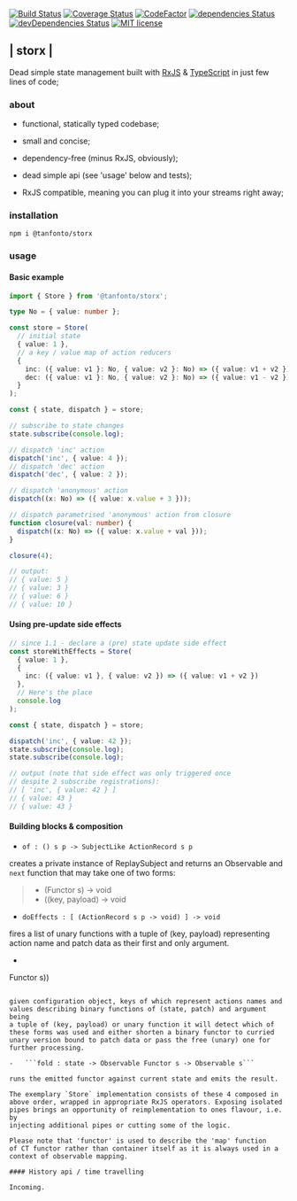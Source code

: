 [![Build
Status](https://travis-ci.org/tanfonto/storx.svg?branch=master)](https://travis-ci.org/tanfonto/storx) [![Coverage Status](https://coveralls.io/repos/github/tanfonto/storx/badge.svg?branch=master)](https://coveralls.io/github/tanfonto/storx?branch=master)
[![CodeFactor](https://www.codefactor.io/repository/github/tanfonto/storx/badge)](https://www.codefactor.io/repository/github/tanfonto/storx)
[![dependencies
Status](https://david-dm.org/tanfonto/storx/status.svg)](https://david-dm.org/tanfonto/storx) [![devDependencies Status](https://david-dm.org/tanfonto/storx/dev-status.svg)](https://david-dm.org/tanfonto/storx?type=dev)
[![MIT
license](https://img.shields.io/badge/License-MIT-blue.svg)](https://lbesson.mit-license.org/)

## | storx |

Dead simple state management built with
[RxJS](https://github.com/ReactiveX/RxJS) &
[TypeScript](https://github.com/Microsoft/TypeScript) in just few lines
of code;

### about

-   functional, statically typed codebase;

-   small and concise;

-   dependency-free (minus RxJS, obviously);

-   dead simple api (see 'usage' below and tests);

-   RxJS compatible, meaning you can plug it into your streams right
away;

### installation

```
npm i @tanfonto/storx
```

### usage

#### Basic example

```typescript
import { Store } from '@tanfonto/storx';

type No = { value: number };

const store = Store(
  // initial state
  { value: 1 },
  // a key / value map of action reducers
  {
    inc: ({ value: v1 }: No, { value: v2 }: No) => ({ value: v1 + v2 }),
    dec: ({ value: v1 }: No, { value: v2 }: No) => ({ value: v1 - v2 })
  }
);

const { state, dispatch } = store;

// subscribe to state changes
state.subscribe(console.log);

// dispatch 'inc' action
dispatch('inc', { value: 4 });
// dispatch 'dec' action
dispatch('dec', { value: 2 });

// dispatch 'anonymous' action
dispatch((x: No) => ({ value: x.value + 3 }));

// dispatch parametrised 'anonymous' action from closure
function closure(val: number) {
  dispatch((x: No) => ({ value: x.value + val }));
}

closure(4);

// output:
// { value: 5 }
// { value: 3 }
// { value: 6 }
// { value: 10 }
```

#### Using pre-update side effects

```typescript
// since 1.1 - declare a (pre) state update side effect
const storeWithEffects = Store(
  { value: 1 },
  {
    inc: ({ value: v1 }, { value: v2 }) => ({ value: v1 + v2 })
  },
  // Here's the place
  console.log
);

const { state, dispatch } = store;

dispatch('inc', { value: 42 });
state.subscribe(console.log);
state.subscribe(console.log);

// output (note that side effect was only triggered once
// despite 2 subscribe registrations):
// [ 'inc', { value: 42 } ]
// { value: 43 }
// { value: 43 }
```

#### Building blocks & composition

-   ```of : () s p -> SubjectLike ActionRecord s p```

creates a private instance of ReplaySubject and returns an
Observable and `next` function that may take one of two forms:

> -   (Functor s) -> void
> -   ((key, payload) -> void

-   ```doEffects : [ (ActionRecord s p -> void) ] -> void```

fires a list of unary functions with a tuple of (key,
payload) representing action name and patch data as their first and only
argument.

-   ```select : Config s p -> ActionRecord s p -> (Functor s | (p ->
Functor s))
```

given configuration object, keys of which represent actions names and
values describing binary functions of (state, patch) and argument being
a tuple of (key, payload) or unary function it will detect which of
these forms was used and either shorten a binary functor to curried
unary version bound to patch data or pass the free (unary) one for
further processing.

-   ```fold : state -> Observable Functor s -> Observable s```

runs the emitted functor against current state and emits the result.

The exemplary `Store` implementation consists of these 4 composed in
above order, wrapped in appropriate RxJS operators. Exposing isolated
pipes brings an opportunity of reimplementation to ones flavour, i.e. by
injecting additional pipes or cutting some of the logic.

Please note that 'functor' is used to describe the 'map' function
of CT functor rather than container itself as it is always used in a
context of observable mapping.

#### History api / time travelling

Incoming.
